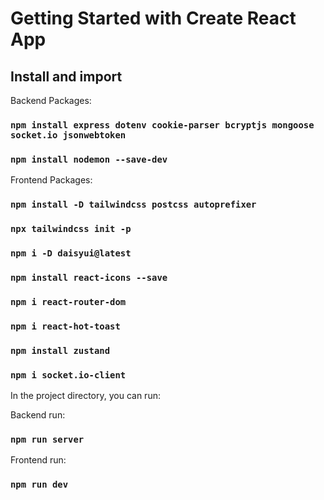 # Getting Started with Create React App

## Install and import

Backend Packages:
### `npm install express dotenv cookie-parser bcryptjs mongoose socket.io jsonwebtoken`
### `npm install nodemon --save-dev`

Frontend Packages:
### `npm install -D tailwindcss postcss autoprefixer`
### `npx tailwindcss init -p`
### `npm i -D daisyui@latest`
### `npm install react-icons --save`
### `npm i react-router-dom`
### `npm i react-hot-toast`
### `npm install zustand`
### `npm i socket.io-client`

In the project directory, you can run:

Backend run:
### `npm run server`

Frontend run:
### `npm run dev`